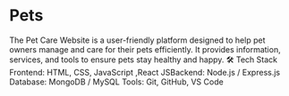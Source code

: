 # Pets
The Pet Care Website is a user-friendly platform designed to help pet owners manage and care for their pets efficiently. It provides information, services, and tools to ensure pets stay healthy and happy.   🛠️ Tech Stack  Frontend: HTML, CSS, JavaScript ,React JSBackend: Node.js / Express.js  Database: MongoDB / MySQL  Tools: Git, GitHub, VS Code
